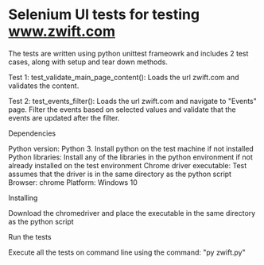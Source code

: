 # Selenium UI tests for testing www.zwift.com

The tests are written using python unittest frameowrk and includes 2 test cases, along with setup and tear down methods.

Test 1: 
test_validate_main_page_content(): Loads the url zwift.com and validates the content.

Test 2:
test_events_filter(): Loads the url zwift.com and navigate to "Events" page. Filter the events based on selected values and validate that the events are updated after the filter.

Dependencies

Python version: Python 3. Install python on the test machine if not installed
Python libraries: Install any of the libraries in the python environment if not already installed on the test environment
Chrome driver executable: Test assumes that the driver is in the same directory as the python script 
Browser: chrome 
Platform: Windows 10


Installing

Download the chromedriver and place the executable in the same directory as the python script

Run the tests

Execute all the tests on command line using the command: "py zwift.py"

